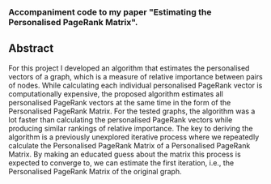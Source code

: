 ### Accompaniment code to my paper "Estimating the Personalised PageRank Matrix". 

## Abstract 

For this project I developed an algorithm that estimates the personalised vectors of a graph, which is a measure of relative importance between pairs of nodes. 
While calculating each individual personalised PageRank vector is computationally expensive, the proposed algorithm estimates all personalised PageRank vectors at the same time in the form of the Personalised PageRank Matrix. 
For the tested graphs, the algorithm was a lot faster than calculating the personalised PageRank vectors while producing similar rankings of relative importance. 
The key to deriving the algorithm is a previously unexplored iterative process where we repeatedly calculate the Personalised PageRank Matrix of a Personalised PageRank Matrix. 
By making an educated guess about the matrix this process is expected to converge to, we can estimate the first iteration, i.e., the Personalised PageRank Matrix of the original graph.

